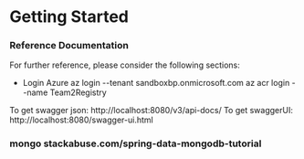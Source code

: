 # Getting Started

### Reference Documentation
For further reference, please consider the following sections:

* Login Azure
az login --tenant sandboxbp.onmicrosoft.com
az acr login --name Team2Registry

To get swagger json:
http://localhost:8080/v3/api-docs/
To get swaggerUI:
http://localhost:8080/swagger-ui.html


### mongo stackabuse.com/spring-data-mongodb-tutorial